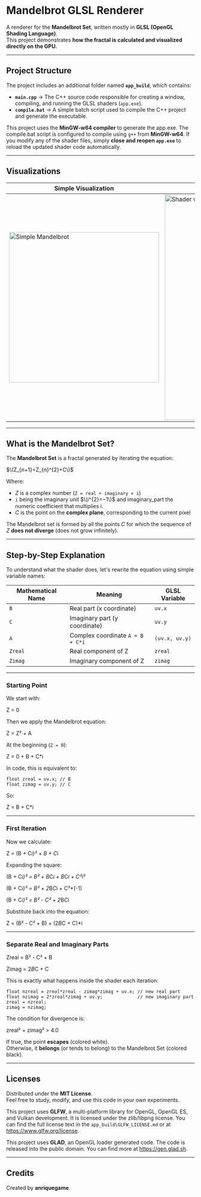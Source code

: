 # Mandelbrot GLSL Renderer

A renderer for the **Mandelbrot Set**, written mostly in **GLSL (OpenGL Shading Language)**.  
This project demonstrates **how the fractal is calculated and visualized directly on the GPU.**

---

## Project Structure

The project includes an additional folder named **`app_build`**, which contains:

- **`main.cpp`** → The C++ source code responsible for creating a window, compiling, and running the GLSL shaders (`app.exe`).  
- **`compile.bat`** → A simple batch script used to compile the C++ project and generate the executable.

This project uses the **MinGW-w64 compiler** to generate the app.exe.
The compile.bat script is configured to compile using `g++` from **MinGW-w64**.
If you modify any of the shader files, simply **close and reopen `app.exe`** to reload the updated shader code automatically.

---

## Visualizations

| Simple Visualization | Shader with Code in Background |
|----------------------|--------------------------------|
| <img width="400" alt="Simple Mandelbrot" src="https://github.com/user-attachments/assets/26d62697-2623-4e1b-ab24-4e0847620c6e" /> | <img width="600" alt="Shader with Code in Background" src="https://github.com/user-attachments/assets/c442fd35-4d22-41f5-9d96-266a480745c2" /> |


---

## What is the Mandelbrot Set?

The **Mandelbrot Set** is a fractal generated by iterating the equation:

$\(Z_{n+1}=Z_{n}^{2}+C\)$

Where:

- $Z$ is a complex number (`Z = real + imaginary × i`)
- `i` being the imaginary unit $\(𝑖^{2}=−1\)$ and imaginary_part the numeric coefficient that multiplies i.
- $C$ is the point on the **complex plane**, corresponding to the current pixel

The Mandelbrot set is formed by all the points $C$ for which the sequence of $Z$ **does not diverge** (does not grow infinitely).

---

## Step-by-Step Explanation

To understand what the shader does, let's rewrite the equation using simple variable names:

| Mathematical Name | Meaning | GLSL Variable |
|-------------------|----------|----------------|
| `B` | Real part (x coordinate) | `uv.x` |
| `C` | Imaginary part (y coordinate) | `uv.y` |
| `A` | Complex coordinate `A = B + C*i` | `(uv.x, uv.y)` |
| `Zreal` | Real component of Z | `zreal` |
| `Zimag` | Imaginary component of Z | `zimag` |

---

### Starting Point

We start with:

Z = 0

Then we apply the Mandelbrot equation:

Z = Z² + A

At the beginning (`Z = 0`):

Z = 0 + B + C*i

In code, this is equivalent to:

```
float zreal = uv.x; // B
float zimag = uv.y; // C
```

So:

Z = B + C*i

---

### First Iteration

Now we calculate:

Z = (B + C*i)² + B + C*i

Expanding the square:

(B + C*i)² = B² + B*C*i + B*C*i + C²*i²

(B + C*i)² = B² + 2*B*C*i + C²*(-1)

(B + C*i)² = B² - C² + 2*B*C*i

Substitute back into the equation:

Z = (B² - C² + B) + (2*B*C + C)*i

---

### Separate Real and Imaginary Parts


Zreal = B² - C² + B

Zimag = 2*B*C + C


This is exactly what happens inside the shader each iteration:

```
float nzreal = zreal*zreal - zimag*zimag + uv.x; // new real part
float nzimag = 2*zreal*zimag + uv.y;             // new imaginary part
zreal = nzreal;
zimag = nzimag;
```

The condition for divergence is:

zreal² + zimag² > 4.0

If true, the point **escapes** (colored white).  
Otherwise, it **belongs** (or tends to belong) to the Mandelbrot Set (colored black).

---

## Licenses

Distributed under the **MIT License**.  
Feel free to study, modify, and use this code in your own experiments.

This project uses **GLFW**, a multi-platform library for OpenGL, OpenGL ES, and Vulkan development. It is licensed under the zlib/libpng license. You can find the full license text in the `app_build\GLFW_LICENSE.md` or at https://www.glfw.org/license.

This project uses **GLAD**, an OpenGL loader generated code. The code is released into the public domain. You can find more at https://gen.glad.sh.

---

## Credits

Created by **anriquegame**.

